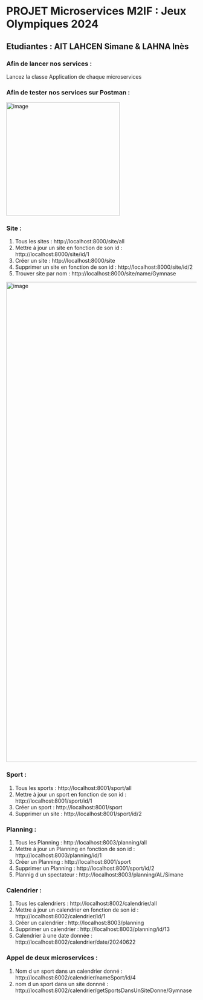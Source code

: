 # PROJET Microservices M2IF : Jeux Olympiques 2024
## Etudiantes : AIT LAHCEN Simane & LAHNA Inès

### Afin de lancer nos services :

Lancez la classe Application de chaque microservices

### Afin de tester nos services sur Postman : 

<img width="300" alt="image" src="https://github.com/SimaneAL/Microservices_projet_AITLAHCEN_LAHNA/assets/64166374/f7b627ea-8314-49da-8e09-6c4a1438ccbe"> 

### Site : 

1. Tous les sites : http://localhost:8000/site/all
2. Mettre à jour un site en fonction de son id : http://localhost:8000/site/id/1
3. Créer un site : http://localhost:8000/site
4. Supprimer un site en fonction de son id : http://localhost:8000/site/id/2
5. Trouver site par nom : http://localhost:8000/site/name/Gymnase
<img width="1269" alt="image" src="https://github.com/SimaneAL/Microservices_projet_AITLAHCEN_LAHNA/assets/64166374/f64a71b1-34bc-4ba8-a22c-ee85f41d5e6a">


### Sport :
1. Tous les sports : http://localhost:8001/sport/all
2. Mettre à jour un sport en fonction de son id : http://localhost:8001/sport/id/1
3. Créer un sport : http://localhost:8001/sport
4. Supprimer un site : http://localhost:8001/sport/id/2


### Planning :
1. Tous les Planning : http://localhost:8003/planning/all
2. Mettre à jour un Planning en fonction de son id : http://localhost:8003/planning/id/1
3. Créer un Planning : http://localhost:8001/sport
4. Supprimer un Planning : http://localhost:8001/sport/id/2
5. Plannig d un spectateur : http://localhost:8003/planning/AL/Simane


### Calendrier :
1. Tous les calendriers : http://localhost:8002/calendrier/all
2. Mettre à jour un calendrier en fonction de son id : http://localhost:8002/calendrier/id/1
3. Créer un calendrier : http://localhost:8003/planning
4. Supprimer un calendrier : http://localhost:8003/planning/id/13
5. Calendrier à une date donnée : http://localhost:8002/calendrier/date/20240622

### Appel de deux microservices :
1. Nom d un sport dans un calendrier donné : http://localhost:8002/calendrier/nameSport/id/4
2. nom d un sport dans un site donnné :  http://localhost:8002/calendrier/getSportsDansUnSiteDonne/Gymnase